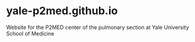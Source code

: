 # yale-p2med.github.io
Website for the P2MED center of the pulmonary section at Yale University School of Medicine
